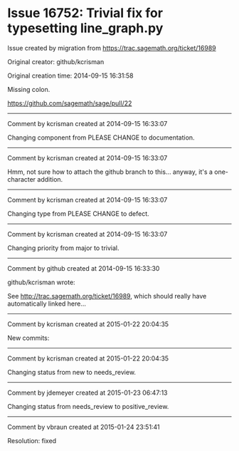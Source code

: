 # Issue 16752: Trivial fix for typesetting line_graph.py

Issue created by migration from https://trac.sagemath.org/ticket/16989

Original creator: github/kcrisman

Original creation time: 2014-09-15 16:31:58

Missing colon.

https://github.com/sagemath/sage/pull/22


---

Comment by kcrisman created at 2014-09-15 16:33:07

Changing component from PLEASE CHANGE to documentation.


---

Comment by kcrisman created at 2014-09-15 16:33:07

Hmm, not sure how to attach the github branch to this... anyway, it's a one-character addition.


---

Comment by kcrisman created at 2014-09-15 16:33:07

Changing type from PLEASE CHANGE to defect.


---

Comment by kcrisman created at 2014-09-15 16:33:07

Changing priority from major to trivial.


---

Comment by github created at 2014-09-15 16:33:30

github/kcrisman wrote:

See http://trac.sagemath.org/ticket/16989, which should really have automatically linked here...


---

Comment by kcrisman created at 2015-01-22 20:04:35

New commits:


---

Comment by kcrisman created at 2015-01-22 20:04:35

Changing status from new to needs_review.


---

Comment by jdemeyer created at 2015-01-23 06:47:13

Changing status from needs_review to positive_review.


---

Comment by vbraun created at 2015-01-24 23:51:41

Resolution: fixed
